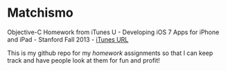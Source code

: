 Matchismo
=========

Objective-C Homework from iTunes U - Developing iOS 7 Apps for iPhone and iPad - Stanford Fall 2013 - [iTunes URL](https://itunes.apple.com/us/course/developing-ios-7-apps-for/id733644550)

This is my github repo for my _homework_ assignments so that I can keep track and have people look at them for fun and profit!

